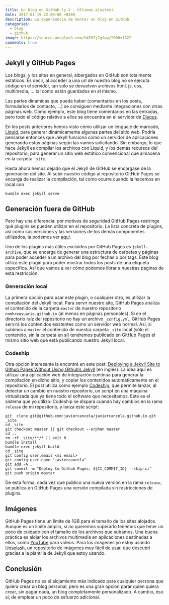 ```yaml
---
title: Un blog en GitHub (y V - Últimos ajustes)
date: 2017-01-19 22:00:00 +0200
description: La experiencia de montar un blog en GitHub
categories:
  - blog
  - github
image: https://source.unsplash.com/V4EOZj7g1gw/2000x1322
comments: true
---
```

## Jekyll y GitHub Pages
Los blogs, y los sites en general, albergados en GitHub son totalmente estáticos. Es decir, al acceder a una url de nuestro blog no se ejecuta código en el servidor, tan solo se devuelven archivos html, js, css, multimedia, ... tal como están guardados en el mismo.

Las partes dinámicas que pueda haber (comentarios en los posts, formularios de contacto, ...) se consiguen mediante integraciones con otras páginas web. Como ejemplo, este blog tiene comentarios en las entradas, pero todo el código relativo a ellos se encuentra en el servidor de [Disqus](https://disqus.com/).

En los posts anteriores hemos visto cómo utilizar un lenguaje de marcado, [Liquid](http://shopify.github.io/liquid/), para generar dinámicamente algunas partes del sitio web. Podría pensarse entonces que Jekyll funciona como un servidor de aplicaciones generando estas páginas según las vamos solicitando. Sin embargo, lo que hace Jekyll es compilar los archivos con Liquid, y los demás recursos del repositorio, para generar un sitio web estático convencional que almacena en la carpeta `_site`.

Hasta ahora hemos dejado que el Jekyll de GitHub se encargase de la generación del site. Al subir nuestro código al repositorio GitHub Pages se encarga de realizar la compilación, tal como ocurre cuando la hacemos en local con 
```
bundle exec jekyll serve
```

## Generación fuera de GitHub

Pero hay una diferencia: por motivos de seguridad GitHub Pages restringe qué plugins se pueden utilizar en el repositorio. La lista concreta de plugins, así como sus versiones y las versiones de los demás componentes utilizados, la podemos ver [aquí](https://pages.github.com/versions/).

Uno de los plugins más útiles excluidos por GitHub Pages es `jekyll-archive`, que se encarga de generar una estructura de carpetas y páginas para poder acceder a un archivo del blog por fechas o por tags. Este blog utiliza este plugin para poder mostrar todos los posts de una etiqueta específica. Así que vamos a ver cómo podemos librar a nuestras páginas de esta restricción.


### Generación local
La primera opción para usar este plugin, o cualquier otro, es utilizar la compilación del Jekyll local. Para servir nuestro site, GitHub Pages analiza el contenido de la carpeta `master` de nuestro repositorio `nombreusuario.github.io` (al menos en páginas personales). Si en el directorio raíz del repositorio no hay un archivo `_config.yml`, GitHub Pages servirá los contenidos existentes como un servidor web normal. Así, si subimos a `master` el contenido de nuestra carpeta `_site` local (sólo el contenido, sin la carpeta en sí) tendremos publicado en GitHub Pages el mismo sitio web que está publicando nuestro Jekyll local.

### Codeship
Otra opción interesante la encontré en este post: [Deploying a Jekyll Site to Github Pages Without Using Github’s Jekyll](https://www.drinkingcaffeine.com/deploying-jekyll-to-github-pages-without-using-githubs-jekyll/) (en inglés). La idea aquí es utilizar una aplicación web de integración continua para generar la compilación en dicho sitio, y copiar los contenidos automáticamente en el repositorio. El post utiliza como ejemplo [Codeship](https://codeship.com/), que permite lanzar, al detectar un cambio en nuestro repositorio, un script en una máquina virtualizada que ya tiene todo el software que necesitamos. Este es el sistema que yo utilizo: Codeship se dispara cuando hay cambios en la rama `release` de mi repositorio, y lanza este script:
```
git  clone git@github.com:javiercancela/javiercancela.github.io.git _site
cd _site
git checkout master || git checkout --orphan master
cd ..
rm -rf _site/**/* || exit 0
bundle install
bundle exec jekyll build
cd _site
git config user.email <mi email>
git config user.name "javiercancela"
git add -A .
git commit -m "Deploy to Github Pages: ${CI_COMMIT_ID} --skip-ci"
git push origin master
```
De esta forma, cada vez que publico una nueva versión en la rama `release`, se publica en GitHub Pages una versión compilada sin restricciones de plugins.

## Imágenes
GitHub Pages tiene un límite de 1GB para el tamaño de los sites alojados. Aunque es un límite amplio, si no queremos superarlo tenemos que tener un poco de cuidado con el tamaño de los archivos que subamos. Una buena práctica es alojar los archivos multimedia en aplicaciones destinadas a ellos, como [YouTube](https://www.youtube.com/) para vídeos. Para los imágenes yo estoy usando [Unsplash](https://unsplash.com/), un repositorio de imágenes muy fácil de usar, que descubrí gracias a la plantilla de Jekyll que estoy usando.

## Conclusión
GitHub Pages no es el alojamiento más indicado para cualquier persona que quiera crear un blog personal, pero es una gran opción parar quien quiera crear, sin pagar nada, un blog completamente personalizado. A cambio, eso sí, de emplear un poco de esfuerzo adicional.

